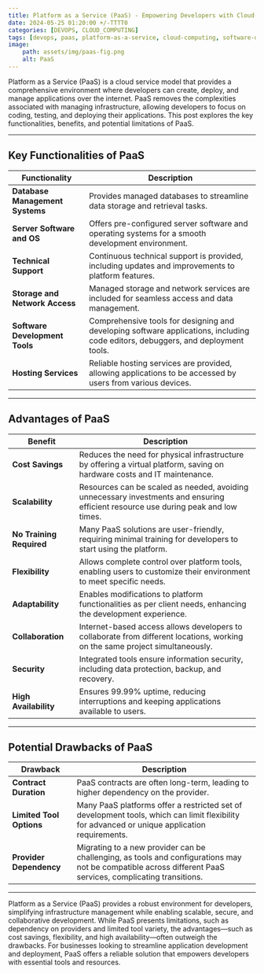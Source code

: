 ```yaml
--- 
title: Platform as a Service (PaaS) - Empowering Developers with Cloud-Based Tools 
date: 2024-05-25 01:20:00 +/-TTTT0
categories: [DEVOPS, CLOUD_COMPUTING]
tags: [devops, paas, platform-as-a-service, cloud-computing, software-development, scalability, cost-savings, infrastructure-management, flexibility, high-availability, developer-tools, data-security, cloud-collaboration, application-hosting, virtual-platform, provider-dependency]
image:
    path: assets/img/paas-fig.png
    alt: PaaS
---
```


Platform as a Service (PaaS) is a cloud service model that provides a comprehensive environment where developers can create, deploy, and manage applications over the internet. PaaS removes the complexities associated with managing infrastructure, allowing developers to focus on coding, testing, and deploying their applications. This post explores the key functionalities, benefits, and potential limitations of PaaS.

---

## Key Functionalities of PaaS

| Functionality                           | Description                                                                                                                       |
|-----------------------------------------|-----------------------------------------------------------------------------------------------------------------------------------|
| **Database Management Systems**         | Provides managed databases to streamline data storage and retrieval tasks.                                                        |
| **Server Software and OS**              | Offers pre-configured server software and operating systems for a smooth development environment.                                 |
| **Technical Support**                   | Continuous technical support is provided, including updates and improvements to platform features.                                |
| **Storage and Network Access**          | Managed storage and network services are included for seamless access and data management.                                        |
| **Software Development Tools**          | Comprehensive tools for designing and developing software applications, including code editors, debuggers, and deployment tools. |
| **Hosting Services**                    | Reliable hosting services are provided, allowing applications to be accessed by users from various devices.                       |

---

## Advantages of PaaS

| Benefit                   | Description                                                                                                                        |
|---------------------------|------------------------------------------------------------------------------------------------------------------------------------|
| **Cost Savings**          | Reduces the need for physical infrastructure by offering a virtual platform, saving on hardware costs and IT maintenance.           |
| **Scalability**           | Resources can be scaled as needed, avoiding unnecessary investments and ensuring efficient resource use during peak and low times.  |
| **No Training Required**  | Many PaaS solutions are user-friendly, requiring minimal training for developers to start using the platform.                       |
| **Flexibility**           | Allows complete control over platform tools, enabling users to customize their environment to meet specific needs.                  |
| **Adaptability**          | Enables modifications to platform functionalities as per client needs, enhancing the development experience.                       |
| **Collaboration**         | Internet-based access allows developers to collaborate from different locations, working on the same project simultaneously.        |
| **Security**              | Integrated tools ensure information security, including data protection, backup, and recovery.                                      |
| **High Availability**     | Ensures 99.99% uptime, reducing interruptions and keeping applications available to users.                                         |

---

## Potential Drawbacks of PaaS

| Drawback                   | Description                                                                                                                                              |
|----------------------------|----------------------------------------------------------------------------------------------------------------------------------------------------------|
| **Contract Duration**      | PaaS contracts are often long-term, leading to higher dependency on the provider.                                                                       |
| **Limited Tool Options**   | Many PaaS platforms offer a restricted set of development tools, which can limit flexibility for advanced or unique application requirements.            |
| **Provider Dependency**    | Migrating to a new provider can be challenging, as tools and configurations may not be compatible across different PaaS services, complicating transitions. |

---
Platform as a Service (PaaS) provides a robust environment for developers, simplifying infrastructure management while enabling scalable, secure, and collaborative development. While PaaS presents limitations, such as dependency on providers and limited tool variety, the advantages—such as cost savings, flexibility, and high availability—often outweigh the drawbacks. For businesses looking to streamline application development and deployment, PaaS offers a reliable solution that empowers developers with essential tools and resources.
